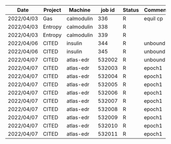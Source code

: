 |    Date    |   Project   |   Machine  |  job id  |  Status  |    Comment    |
| ---------- | ----------- | ---------- | -------- | -------- | ------------- |
| 2022/04/03 |    Gas      | calmodulin |    336   |     R    |   equil cp    |
| 2022/04/03 |  Entropy    | calmodulin |    338   |     R    |               |
| 2022/04/03 |  Entropy    | calmodulin |    339   |     R    |               |
| 2022/04/06 |   CITED     |  insulin   |    344   |     R    |   unbound0    |
| 2022/04/06 |   CITED     |  insulin   |    345   |     R    |   unbound1    |
| 2022/04/07 |   CITED     |  atlas-edr | 532002   |     R    |   unbound8    |
| 2022/04/07 |   CITED     |  atlas-edr | 532003   |     R    |    epoch1    |
| 2022/04/07 |   CITED     |  atlas-edr | 532004   |     R    |    epoch1    |
| 2022/04/07 |   CITED     |  atlas-edr | 532005   |     R    |    epoch1    |
| 2022/04/07 |   CITED     |  atlas-edr | 532006   |     R    |    epoch1    |
| 2022/04/07 |   CITED     |  atlas-edr | 532007   |     R    |    epoch1    |
| 2022/04/07 |   CITED     |  atlas-edr | 532008   |     R    |    epoch1    |
| 2022/04/07 |   CITED     |  atlas-edr | 532009   |     R    |    epoch1    |
| 2022/04/07 |   CITED     |  atlas-edr | 532010   |     R    |    epoch1    |
| 2022/04/07 |   CITED     |  atlas-edr | 532011   |     R    |    epoch1    |
